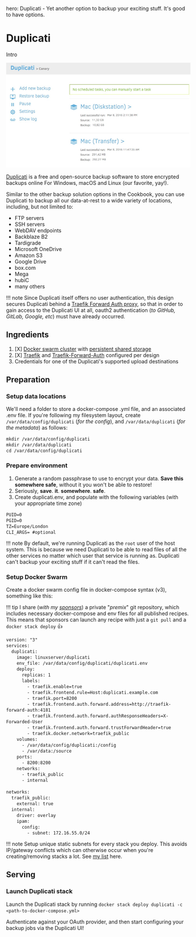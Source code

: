 hero: Duplicati - Yet another option to backup your exciting stuff. It's good to have options.

# Duplicati

Intro

![duplicati Screenshot](../images/duplicati.jpg)


[Duplicati](https://www.duplicati.com/) is a free and open-source backup software to store encrypted backups online For Windows, macOS and Linux (our favorite, yay!).

Similar to the other backup solution options in the Cookbook, you can use Duplicati to backup all our data-at-rest to a wide variety of locations, including, but not limited to:

- FTP servers
- SSH servers
- WebDAV endpoints
- Backblaze B2
- Tardigrade
- Microsoft OneDrive
- Amazon S3
- Google Drive
- box.com
- Mega
- hubiC
- many others

!!! note
    Since Duplicati itself offers no user authentication, this design secures Duplicati behind a [Traefik Forward Auth proxy](/ha-docker-swarm/traefik-forward-auth), so that in order to gain access to the Duplicati UI at all, oauth2 authentication (_to GitHub, GitLab, Google, etc_) must have already occurred.

## Ingredients

1. [X] [Docker swarm cluster](/ha-docker-swarm/design/) with [persistent shared storage](/ha-docker-swarm/shared-storage-ceph.md)
2. [X] [Traefik](/ha-docker-swarm/traefik_public) and [Traefik-Forward-Auth](/ha-docker-swarm/traefik-forward-auth) configured per design
3. Credentials for one of the Duplicati's supported upload destinations

## Preparation

### Setup data locations

We'll need a folder to store a docker-compose .yml file, and an associated .env file. If you're following my filesystem layout, create `/var/data/config/duplicati` (*for the config*), and `/var/data/duplicati` (*for the metadata*) as follows:

```
mkdir /var/data/config/duplicati
mkdir /var/data/duplicati
cd /var/data/config/duplicati
```

### Prepare environment

1. Generate a random passphrase to use to encrypt your data. **Save this somewhere safe**, without it you won't be able to restore!
2. Seriously, **save**. **it**. **somewhere**. **safe**.
3. Create duplicati.env, and populate with the following variables (with your appropriate time zone)
```
PUID=0
PGID=0
TZ=Europe/London
CLI_ARGS= #optional
```

!!! note
    By default, we're running Duplicati as the `root` user of the host system. This is because we need Duplicati to be able to read files of all the other services no matter which user that service is running as. Duplicati can't backup your exciting stuff if it can't read the files.


### Setup Docker Swarm

Create a docker swarm config file in docker-compose syntax (v3), something like this:

!!! tip
        I share (_with my [sponsors](https://github.com/sponsors/funkypenguin)_) a private "_premix_" git repository, which includes necessary docker-compose and env files for all published recipes. This means that sponsors can launch any recipe with just a ```git pull``` and a ```docker stack deploy``` 👍

```
version: "3"
services:
  duplicati:
    image: linuxserver/duplicati
    env_file: /var/data/config/duplicati/duplicati.env
    deploy:
      replicas: 1
      labels:
        - traefik.enable=true
        - traefik.frontend.rule=Host:duplicati.example.com
        - traefik.port=8200
        - traefik.frontend.auth.forward.address=http://traefik-forward-auth:4181
        - traefik.frontend.auth.forward.authResponseHeaders=X-Forwarded-User
        - traefik.frontend.auth.forward.trustForwardHeader=true
        - traefik.docker.network=traefik_public
    volumes:
      - /var/data/config/duplicati:/config
      - /var/data:/source
    ports:
      - 8200:8200
    networks:
      - traefik_public
      - internal

networks:
  traefik_public:
    external: true
  internal:
    driver: overlay
    ipam:
      config:
        - subnet: 172.16.55.0/24
```
!!! note
    Setup unique static subnets for every stack you deploy. This avoids IP/gateway conflicts which can otherwise occur when you're creating/removing stacks a lot. See [my list](/reference/networks/) here.

## Serving

### Launch Duplicati stack

Launch the Duplicati stack by running ```docker stack deploy duplicati -c <path-to-docker-compose.yml>```

Authenticate against your OAuth provider, and then start configuring your backup jobs via the Duplicati UI!